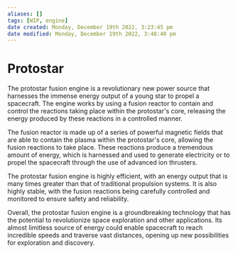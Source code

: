 ```yaml
---
aliases: []
tags: [WIP, engine]
date created: Monday, December 19th 2022, 3:23:45 pm
date modified: Monday, December 19th 2022, 3:48:40 pm
---
```

# Protostar
The protostar fusion engine is a revolutionary new power source that harnesses the immense energy output of a young star to propel a spacecraft. The engine works by using a fusion reactor to contain and control the reactions taking place within the protostar's core, releasing the energy produced by these reactions in a controlled manner.

The fusion reactor is made up of a series of powerful magnetic fields that are able to contain the plasma within the protostar's core, allowing the fusion reactions to take place. These reactions produce a tremendous amount of energy, which is harnessed and used to generate electricity or to propel the spacecraft through the use of advanced ion thrusters.

The protostar fusion engine is highly efficient, with an energy output that is many times greater than that of traditional propulsion systems. It is also highly stable, with the fusion reactions being carefully controlled and monitored to ensure safety and reliability.

Overall, the protostar fusion engine is a groundbreaking technology that has the potential to revolutionize space exploration and other applications. Its almost limitless source of energy could enable spacecraft to reach incredible speeds and traverse vast distances, opening up new possibilities for exploration and discovery.